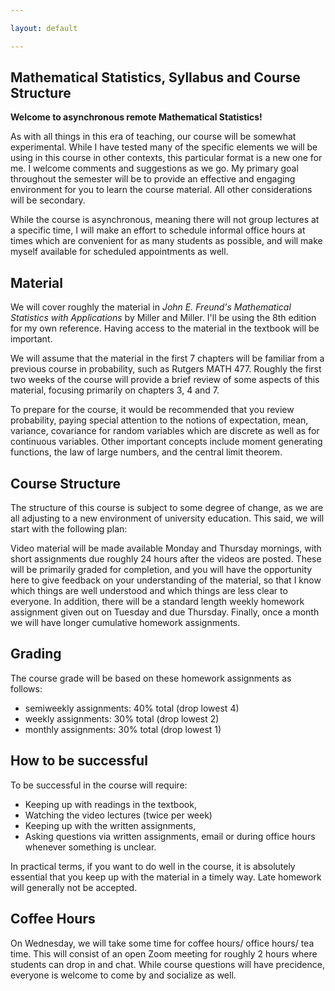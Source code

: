 ```yaml
---

layout: default

---
```



Mathematical Statistics, Syllabus and Course Structure
---

**Welcome to asynchronous remote Mathematical Statistics!**

As with all things in this era of teaching, our course will be somewhat experimental. While I have tested many of the specific elements we will be using in this course in other contexts, this particular format is a new one for me. I welcome comments and suggestions as we go. My primary goal throughout the semester will be to provide an effective and engaging environment for you  to learn the course material. All other considerations will be secondary.

While the course is asynchronous, meaning there will not group lectures at a specific time, I will make an effort to schedule informal office hours at times which are convenient for as many students as possible, and will make myself available for scheduled appointments as well.

Material
---

We will cover roughly the material in *John E. Freund's Mathematical Statistics with Applications* by Miller and Miller. I'll be using the 8th edition for my own reference. Having access to the material in the textbook will be important.

We will assume that the material in the first 7 chapters will be familiar from a previous course in probability, such as Rutgers MATH 477. Roughly the first two weeks of the course will provide a brief review of some aspects of this material, focusing primarily on chapters 3, 4 and 7.

To prepare for the course, it would be recommended that you review probability, paying special attention to the notions of expectation, mean, variance, covariance for random variables which are discrete as well as for continuous variables. Other important concepts include moment generating functions, the law of large numbers, and the central limit theorem.

Course Structure
---

The structure of this course is subject to some degree of change, as we are all adjusting to a new environment of university education. This said, we will start with the following plan:

Video material will be made available Monday and Thursday mornings, with short assignments due roughly 24 hours after the videos are posted. These will be primarily graded for completion, and you will have the opportunity here to give feedback on your understanding of the material, so that I know which things are well understood and which things are less clear to everyone. In addition, there will be a standard length weekly homework assignment given out on Tuesday and due Thursday. Finally, once a month we will have longer cumulative homework assignments.



Grading
---

The course grade will be based on these homework assignments as follows:

- semiweekly assignments: 40% total (drop lowest 4)
- weekly assignments: 30% total (drop lowest 2)
- monthly assignments: 30% total (drop lowest 1)

How to be successful
---

To be successful in the course will require:

- Keeping up with readings in the textbook,
- Watching the video lectures (twice per week)
- Keeping up with the written assignments,
- Asking questions via written assignments, email or during office hours whenever something is unclear.

In practical terms, if you want to do well in the course, it is absolutely essential that you keep up with the material in a timely way. Late homework will generally not be accepted.

Coffee Hours
---

On Wednesday, we will take some time for coffee hours/ office hours/ tea time. This will consist of an open Zoom meeting for roughly 2 hours where students can drop in and chat. While course questions will have precidence, everyone is welcome to come by and socialize as well.

